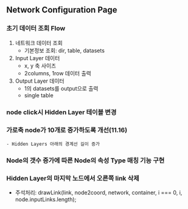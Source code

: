 ## Network Configuration Page

### 초기 데이터 조회 Flow
1. 네트워크 데이터 조회 
    - 기본정보 조회: dir, table, datasets
2. Input Layer 데이터
    - x, y 축 사이즈
    - 2columns, 1row 데이터 출력 
3. Output Layer 데이터 
    - 1의 datasets를 output으로 출력
    - single table

### node click시 Hidden Layer 테이블 변경
### 가로축 node가 10개로 증가하도록 개선(11.16)
    - Hidden Layers 아래의 경계선 길이 증가

### Node의 갯수 증가에 따른 Node의 속성 Type 매칭 기능 구현


### Hidden Layer의 마지막 노드에서 오른쪽 link 삭제
 - 주석처리: drawLink(link, node2coord, network, container, i === 0, i, node.inputLinks.length);
